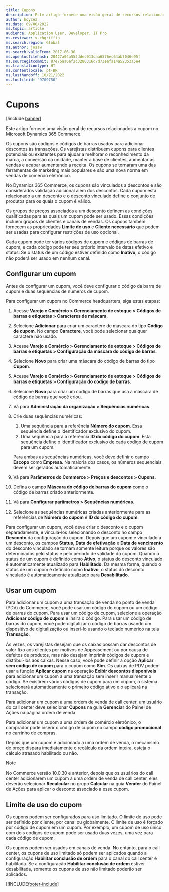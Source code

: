 ```yaml
---
title: Cupons
description: Este artigo fornece uma visão geral de recursos relacionados a cupom no Microsoft Dynamics 365 Commerce.
author: boycez
ms.date: 09/06/2022
ms.topic: article
audience: Application User, Developer, IT Pro
ms.reviewer: v-chgriffin
ms.search.region: Global
ms.author: josaw
ms.search.validFrom: 2017-06-30
ms.openlocfilehash: 20427a04a552ddec013daa6576ec64ab7046e95f
ms.sourcegitcommit: 87e75aa6af2c3280316d7d73eafa14a52353a5e4
ms.translationtype: HT
ms.contentlocale: pt-BR
ms.lasthandoff: 10/21/2022
ms.locfileid: "9709750"
---
```

# <a name="coupons"></a>Cupons

[!include [banner](../includes/banner.md)]

Este artigo fornece uma visão geral de recursos relacionados a cupom no Microsoft Dynamics 365 Commerce.

Os cupons são códigos e códigos de barras usados ​​para adicionar descontos às transações. Os varejistas distribuem cupons para clientes potenciais ou existentes para ajudar a melhorar o reconhecimento da marca, a conversão da unidade, manter a base de clientes, aumentar as vendas e acabar aumentando a receita. Os cupons se tornaram uma das ferramentas de marketing mais populares e são uma nova norma em vendas de comércio eletrônico.

No Dynamics 365 Commerce, os cupons são vinculados a descontos e são considerados validação adicional além dos descontos. Cada cupom está relacionado a um desconto e o desconto vinculado define o conjunto de produtos para os quais o cupom é válido.

Os grupos de preços associados a um desconto definem as condições qualificadas para as quais um cupom pode ser usado. Essas condições incluem grupos de clientes e canais de vendas. Os cupons também fornecem as propriedades **Limite de uso** e **Cliente necessário** que podem ser usadas para configurar restrições de uso opcional.

Cada cupom pode ter vários códigos de cupom e códigos de barras de cupom, e cada código pode ter seu próprio intervalo de datas efetivo e status. Se o status de um código estiver definido como **Inativo**, o código não poderá ser usado em nenhum canal.

## <a name="set-up-a-coupon"></a>Configurar um cupom

Antes de configurar um cupom, você deve configurar o código da barra de cupom e duas sequências de números de cupom.

Para configurar um cupom no Commerce headquarters, siga estas etapas:

1. Acesse **Varejo e Comércio \> Gerenciamento de estoque \> Códigos de barras e etiquetas \> Caracteres de máscara**.
1. Selecione **Adicionar** para criar um caractere de máscara do tipo **Código de cupom**. No campo **Caractere**, você pode selecionar qualquer caractere não usado.
1. Acesse **Varejo e Comércio \> Gerenciamento de estoque \> Códigos de barras e etiquetas \> Configuração da máscara do código de barras**.
1. Selecione **Novo** para criar uma máscara do código de barras do tipo **Cupom**.
1. Acesse **Varejo e Comércio \> Gerenciamento de estoque \> Códigos de barras e etiquetas \> Configuração do código de barras**.
1. Selecione **Novo** para criar um código de barras que usa a máscara de código de barras que você criou.
1. Vá para **Administração da organização \> Sequências numéricas**.
1. Crie duas sequências numéricas:

    1. Uma sequência para a referência **Número do cupom**. Essa sequência define o identificador exclusivo do cupom.
    1. Uma sequência para a referência **ID do código do cupom**. Esta sequência define o identificador exclusivo de cada código de cupom para um cupom.

    Para ambas as sequências numéricas, você deve definir o campo **Escopo** como **Empresa**. Na maioria dos casos, os números sequenciais devem ser gerados automaticamente.

1. Vá para **Parâmetros do Commerce \> Preços e descontos \> Cupons**.
1. Defina o campo **Máscara do código de barras do cupom** como o código de barras criado anteriormente.
1. Vá para **Configurar parâmetros \> Sequências numéricas**.
1. Selecione as sequências numéricas criadas anteriormente para as referências de **Número do cupom** e **ID do código do cupom**.

Para configurar um cupom, você deve criar o desconto e o cupom separadamente, e vinculá-los selecionando o desconto no campo **Desconto** da configuração do cupom. Depois que um cupom é vinculado a um desconto, os campos **Status**, **Data de efetivação** e **Data de vencimento** do desconto vinculado se tornam somente leitura porque os valores são determinados pelo status e pelo período de validade do cupom. Quando o status de um cupom é definido como **Ativo**, o status do desconto vinculado é automaticamente atualizado para **Habilitado**. Da mesma forma, quando o status de um cupom é definido como **Inativo**, o status do desconto vinculado é automaticamente atualizado para **Desabilitado**.

## <a name="use-a-coupon"></a>Usar um cupom

Para adicionar um cupom a uma transação de venda no ponto de venda (PDV) do Commerce, você pode usar um código do cupom ou um código de barras do cupom. Para usar um código de cupom, selecione a operação **Adicionar código de cupom** e insira o código. Para usar um código de barras do cupom, você pode digitalizar o código de barras usando um dispositivo de digitalização ou inseri-lo usando o teclado numérico na tela **Transação**.

Às vezes, os varejistas desejam que os caixas possam dar descontos de valor fixo aos clientes por motivos de Appeasement ou por causa de defeitos de produtos, mas não desejam imprimir códigos de cupom e distribuí-los aos caixas. Nesse caso, você pode definir a opção **Aplicar sem código de cupom** para o cupom como **Sim**. Os caixas de PDV podem usar a função **Aplicar cupom** na operação **Exibir descontos disponíveis** para adicionar um cupom a uma transação sem inserir manualmente o código. Se existirem vários códigos de cupom para um cupom, o sistema selecionará automaticamente o primeiro código ativo e o aplicará na transação.

Para adicionar um cupom a uma ordem de venda de call center, um usuário do call center deve selecionar **Cupons** na guia **Gerenciar** do Painel de Ações na página ordem de venda.

Para adicionar um cupom a uma ordem de comércio eletrônico, o comprador pode inserir o código de cupom no campo **código promocional** no carrinho de compras.

Depois que um cupom é adicionado a uma ordem de venda, o mecanismo de preço dispara imediatamente o recálculo da ordem inteira, esteja o cálculo atrasado habilitado ou não.

> [!NOTE]
> No Commerce versão 10.0.30 e anterior, depois que os usuários do call center adicionarem um cupom a uma ordem de venda de call center, eles deverão selecionar **Recalcular** no grupo **Calcular** na guia **Vender** do Painel de Ações para aplicar o desconto associado a esse cupom.

## <a name="coupon-usage-limit"></a>Limite de uso do cupom

Os cupons podem ser configurados para uso limitado. O limite de uso pode ser definido por cliente, por canal ou globalmente. O limite de uso é forçado por código de cupom em um cupom. Por exemplo, um cupom de uso único com dois códigos de cupom pode ser usado duas vezes, uma vez para cada código de cupom.

Os cupons podem ser usados em canais de venda. No entanto, para o call center, os cupons de uso limitado só podem ser aplicados quando a configuração **Habilitar conclusão de ordem** para o canal do call center é habilitada. Se a configuração **Habilitar conclusão de ordem** estiver desabilitada, somente os cupons de uso não limitado poderão ser aplicados.

[!INCLUDE[footer-include](../includes/footer-banner.md)]
